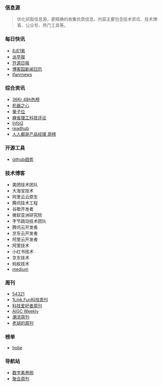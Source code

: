 ### 信息源
> 优化抓取信息源，更精确的收集优质信息。内容主要包含技术资讯、技术博客、公众号、热门工具等。

### 每日快讯
- [8点1氪](https://36kr.com/user/5652071)
- [派早报](https://sspai.com/u/ee0vj778/updates)
- [开源日报](https://www.oschina.net/search/?q=%E5%BC%80%E6%BA%90%E6%97%A5%E6%8A%A5&sort_by_f=%E5%8F%91%E5%B8%83%E6%97%B6%E9%97%B4)
- [博客园新闻日历](https://news.cnblogs.com/n/date/)
- [ifanrnews](https://www.ifanr.com/category/ifanrnews)

### 综合资讯
- [36Kr 48h热榜](https://36kr.com/hot-list/catalog)
- [机器之心](https://www.jiqizhixin.com/)
- [量子位](https://www.qbitai.com/)
- [麻省理工科技评论](https://www.mittrchina.com/)
- [InfoQ](https://www.infoq.cn/)
- [readhub](https://readhub.cn/hot?type=weekly)
- [人人都是产品经理 周榜](https://www.woshipm.com/)

### 开源工具
- [github趋势](https://github.com/trending?since=weekly)

### 技术博客
- 美团技术团队
- 大淘宝技术
- 阿里云云原生
- 腾讯技术工程
- 谷歌开发者
- 微软亚洲研究院
- 字节跳动技术团队
- 腾讯云开发者
- 京东云开发者
- 阿里云开发者
- 阿里技术
- 小红书技术
- 京东技术
- 蚂蚁技术
- [medium](https://medium.com/)

### 周刊
- [54321](https://versun.me/54321-weekly/)
- [1Link.Fun科技周刊](https://xiaobot.net/p/1link)
- [科技爱好者周刊](https://www.ruanyifeng.com/blog/)
- [AIGC Weekly](https://quail.ink/op7418)
- [潮流周刊](https://weekly.tw93.fun/)
- [老胡的周刊](https://weekly.howie6879.com/)

### 榜单
- [tiobe](https://www.tiobe.com/tiobe-index/)

### 导航站
- [数字素养网](https://szsyw.cn/)
- [聚合周刊](https://www.fre321.com/weekly)
